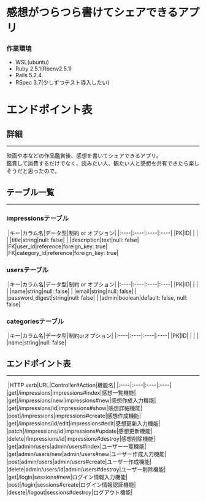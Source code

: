# 感想がつらつら書けてシェアできるアプリ
### 作業環境
- WSL(ubuntu)
- Ruby 2.5.1(Rbenv2.5.1)
- Rails 5.2.4
- RSpec 3.7(少しずつテスト導入したい)  
  
  

# エンドポイント表
## 詳細
***
映画や本などの作品鑑賞後、感想を書いてシェアできるアプリ。  
鑑賞して消費するだけでなく、読みたい人、観たい人と感想を共有できたら楽しそうだと思ったので。  
## テーブル一覧
***
### impressionsテーブル
​
|キー|カラム名|データ型|制約 or オプション|
|:----|:----|:----|:----|
|PK|ID| | |
| |title|string|null: false|
| |description|text|null: false|
|FK|user_id|reference|foreign_key: true|
|FK|category_id|reference|foreign_key: true|
​
​
### usersテーブル
​
|キー|カラム名|データ型|制約 or オプション|
|:----|:----|:----|:----|
|PK|ID| | |
| |name|string|null: false|
| |email|string|null: false|
| |password_digest|string|null: false|
| |admin|boolean|default: false, null: false|
​
### categoriesテーブル
​
|キー|カラム名|データ型|制約orオプション|
|:----|:----|:----|:----|
|PK|ID| | |
| |name|string|null: false|
​
## エンドポイント表
***
​
|HTTP verb|URL|Controller#Action|機能名|
|:----|:----|:----|:----|
|get|/impressions|impressions#index|感想一覧機能|
|get|/impressions/new|impressions#new|感想作成入力機能|
|get|/impressions/id|impressions#show|感想詳細機能|
|post|/impressions|impressions#create|感想作成機能|
|get|/impressions/id/edit|impressions#edit|感想更新入力機能|
|patch|/impressions/id|impressions#update|感想更新機能|
|delete|/impressions/id|impressions#destroy|感想削除機能|
|get|admin/users|admin/users#index|ユーザー一覧機能|
|get|admin/users/new|admin/users#new|ユーザー作成入力機能|
|post|admin/users|admin/users#create|ユーザー作成機能|
|delete|admin/users/id|admin/users#destroy|ユーザー削除機能|
|get|/login|sessions#new|ログイン情報入力機能|
|post|/login|sessions#create|ログイン情報認証機能|
|desete|/logout|sessions#destroy|ログアウト機能|
​